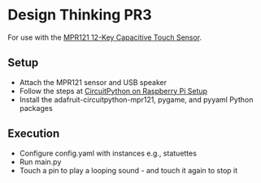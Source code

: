 # Design Thinking PR3

For use with the [MPR121 12-Key Capacitive Touch Sensor][2].

## Setup

- Attach the MPR121 sensor and USB speaker
- Follow the steps at [CircuitPython on Raspberry Pi Setup][1]
- Install the adafruit-circuitpython-mpr121, pygame, and pyyaml Python packages

## Execution

- Configure config.yaml with instances e.g., statuettes
- Run main.py
- Touch a pin to play a looping sound - and touch it again to stop it

[1]: https://learn.adafruit.com/circuitpython-on-raspberrypi-linux/installing-circuitpython-on-raspberry-pi
[2]: https://learn.adafruit.com/adafruit-mpr121-12-key-capacitive-touch-sensor-breakout-tutorial/python-circuitpython
